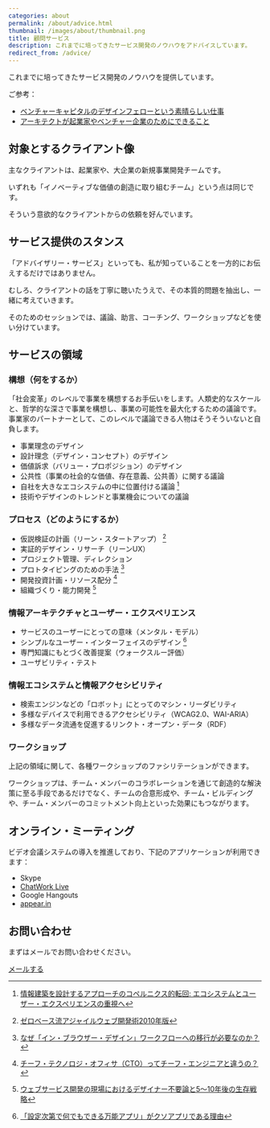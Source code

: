 ```yaml
---
categories: about
permalink: /about/advice.html
thumbnail: /images/about/thumbnail.png
title: 顧問サービス
description: これまでに培ってきたサービス開発のノウハウをアドバイスしています。
redirect_from: /advice/
---
```


これまでに培ってきたサービス開発のノウハウを提供しています。

ご参考：

- [ベンチャーキャピタルのデザインフェローという素晴らしい仕事 ](/blog/2014/12/01/design-fellow-at-venture-capital.html)
- [アーキテクトが起業家やベンチャー企業のためにできること](/blog/2015/08/03/consulting-for-startups.html)


## 対象とするクライアント像

主なクライアントは、起業家や、大企業の新規事業開発チームです。

いずれも「イノベーティブな価値の創造に取り組むチーム」という点は同じです。

そういう意欲的なクライアントからの依頼を好んでいます。


## サービス提供のスタンス

「アドバイザリー・サービス」といっても、私が知っていることを一方的にお伝えするだけではありません。

むしろ、クライアントの話を丁寧に聴いたうえで、その本質的問題を抽出し、一緒に考えていきます。

そのためのセッションでは、議論、助言、コーチング、ワークショップなどを使い分けています。


## サービスの領域

### 構想（何をするか）

「社会変革」のレベルで事業を構想するお手伝いをします。人類史的なスケールと、哲学的な深さで事業を構想し、事業の可能性を最大化するための議論です。事業家のパートナーとして、このレベルで議論できる人物はそうそういないと自負します。

- 事業理念のデザイン
- 設計理念（デザイン・コンセプト）のデザイン
- 価値訴求（バリュー・プロポジション）のデザイン
- 公共性（事業の社会的な価値、存在意義、公共善）に関する議論
- 自社を大きなエコシステムの中に位置付ける議論 [^ecosystem]
- 技術やデザインのトレンドと事業機会についての議論

[^ecosystem]: [情報建築を設計するアプローチのコペルニクス的転回: エコシステムとユーザー・エクスペリエンスの重視へ](/blog/2014/04/25/copernican-turn-on-information-architecture.html)

### プロセス（どのようにするか）

- 仮説検証の計画（リーン・スタートアップ） [^lean]
- 実証的デザイン・リサーチ（リーンUX）
- プロジェクト管理、ディレクション
- プロトタイピングのための手法 [^prototyping]
- 開発投資計画・リソース配分 [^cto]
- 組織づくり・能力開発 [^designer-survival]

[^lean]: [ゼロベース流アジャイルウェブ開発術2010年版](/activity/2012/07/09/agile-development.html)
[^cto]: [チーフ・テクノロジ・オフィサ（CTO）ってチーフ・エンジニアと違うの？](/blog/2008/08/31/cto.html)
[^designer-survival]: [ウェブサービス開発の現場におけるデザイナー不要論と5〜10年後の生存戦略](/blog/2014/08/25/web-designer-survival.html)
[^prototyping]: [なぜ「イン・ブラウザー・デザイン」ワークフローへの移行が必要なのか？](/blog/2013/04/18/in_browser.html)

### 情報アーキテクチャとユーザー・エクスペリエンス

- サービスのユーザーにとっての意味（メンタル・モデル）
- シンプルなユーザー・インターフェイスのデザイン [^ui]
- 専門知識にもとづく改善提案（ウォークスルー評価）
- ユーザビリティ・テスト

[^ui]: [「設定次第で何でもできる万能アプリ」がクソアプリである理由](/blog/2013/08/14/why-almighty-apps-are-shit.html)

### 情報エコシステムと情報アクセシビリティ

- 検索エンジンなどの「ロボット」にとってのマシン・リーダビリティ
- 多様なデバイスで利用できるアクセシビリティ（WCAG2.0、WAI-ARIA）
- 多様なデータ流通を促進するリンクト・オープン・データ（RDF）

### ワークショップ

上記の領域に関して、各種ワークショップのファシリテーションができます。

ワークショップは、チーム・メンバーのコラボレーションを通じて創造的な解決策に至る手段であるだけでなく、チームの合意形成や、チーム・ビルディングや、チーム・メンバーのコミットメント向上といった効果にもつながります。

## オンライン・ミーティング

ビデオ会議システムの導入を推進しており、下記のアプリケーションが利用できます：

- Skype
- [ChatWork Live](http://blog-ja.chatwork.com/2013/05/chatwork-live.html)
- Google Hangouts
- [appear.in](https://appear.in/)

## お問い合わせ

まずはメールでお問い合わせください。

<div class="commands list">
  <a class="command" href="mailto:hidetoi@gmail.com">メールする</a>
</div>
